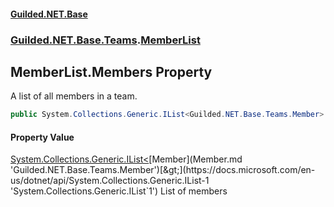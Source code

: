 #### [Guilded.NET.Base](Guilded_NET_Base.md 'Guilded.NET.Base')
### [Guilded.NET.Base.Teams](Guilded_NET_Base.md#Guilded_NET_Base_Teams 'Guilded.NET.Base.Teams').[MemberList](MemberList.md 'Guilded.NET.Base.Teams.MemberList')
## MemberList.Members Property
A list of all members in a team.  
```csharp
public System.Collections.Generic.IList<Guilded.NET.Base.Teams.Member> Members { get; set; }
```
#### Property Value
[System.Collections.Generic.IList&lt;](https://docs.microsoft.com/en-us/dotnet/api/System.Collections.Generic.IList-1 'System.Collections.Generic.IList`1')[Member](Member.md 'Guilded.NET.Base.Teams.Member')[&gt;](https://docs.microsoft.com/en-us/dotnet/api/System.Collections.Generic.IList-1 'System.Collections.Generic.IList`1')
List of members
